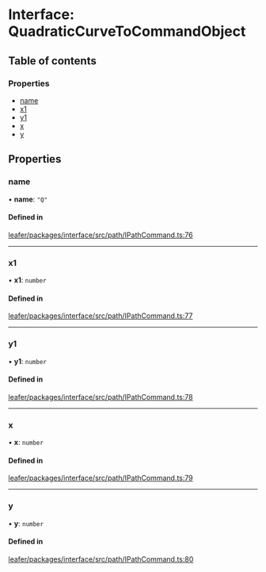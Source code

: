 # Interface: QuadraticCurveToCommandObject

## Table of contents

### Properties

- [name](QuadraticCurveToCommandObject.md#name)
- [x1](QuadraticCurveToCommandObject.md#x1)
- [y1](QuadraticCurveToCommandObject.md#y1)
- [x](QuadraticCurveToCommandObject.md#x)
- [y](QuadraticCurveToCommandObject.md#y)

## Properties

### name

• **name**: ``"Q"``

#### Defined in

[leafer/packages/interface/src/path/IPathCommand.ts:76](https://github.com/leaferjs/leafer/blob/a596007/packages/interface/src/path/IPathCommand.ts#L76)

___

### x1

• **x1**: `number`

#### Defined in

[leafer/packages/interface/src/path/IPathCommand.ts:77](https://github.com/leaferjs/leafer/blob/a596007/packages/interface/src/path/IPathCommand.ts#L77)

___

### y1

• **y1**: `number`

#### Defined in

[leafer/packages/interface/src/path/IPathCommand.ts:78](https://github.com/leaferjs/leafer/blob/a596007/packages/interface/src/path/IPathCommand.ts#L78)

___

### x

• **x**: `number`

#### Defined in

[leafer/packages/interface/src/path/IPathCommand.ts:79](https://github.com/leaferjs/leafer/blob/a596007/packages/interface/src/path/IPathCommand.ts#L79)

___

### y

• **y**: `number`

#### Defined in

[leafer/packages/interface/src/path/IPathCommand.ts:80](https://github.com/leaferjs/leafer/blob/a596007/packages/interface/src/path/IPathCommand.ts#L80)
